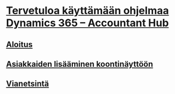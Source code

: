 # [Tervetuloa käyttämään ohjelmaa Dynamics 365 – Accountant Hub](index.md)
## [Aloitus](get-started.md)
## [Asiakkaiden lisääminen koontinäyttöön](add-client.md)
## [Vianetsintä](troubleshooting.md)
